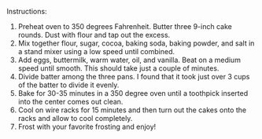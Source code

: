 Instructions:
1. Preheat oven to 350 degrees Fahrenheit. Butter three 9-inch cake rounds. Dust with flour and tap out the excess.
2. Mix together flour, sugar, cocoa, baking soda, baking powder, and salt in a stand mixer using a low speed until combined.
3. Add eggs, buttermilk, warm water, oil, and vanilla. Beat on a medium speed until smooth. This should take just a couple of minutes.
4. Divide batter among the three pans. I found that it took just over 3 cups of the batter to divide it evenly.
5. Bake for 30-35 minutes in a 350 degree oven until a toothpick inserted into the center comes out clean.
6. Cool on wire racks for 15 minutes and then turn out the cakes onto the racks and allow to cool completely.
7. Frost with your favorite frosting and enjoy!